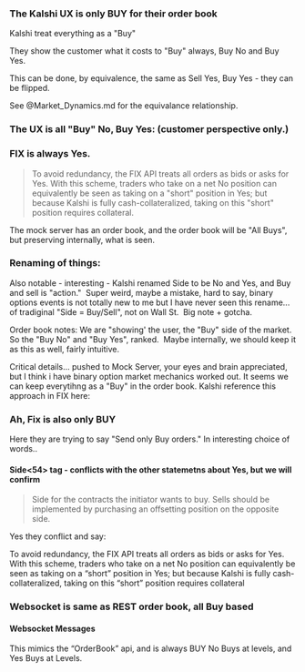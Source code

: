 
### The Kalshi UX is only BUY for their order book

Kalshi treat everything as a "Buy"

They show the customer what it costs to "Buy" always, Buy No and Buy Yes.

This can be done, by equivalence, the same as Sell Yes, Buy Yes - they can be flipped.

See @Market_Dynamics.md for the equivalance relationship.

### The UX is all "Buy" No, Buy Yes: (customer perspective only.)
 

### FIX is always Yes.
> To avoid redundancy, the FIX API treats all orders as bids or asks for Yes. With this scheme, traders who
> take on a net No position can equivalently be seen as taking on a "short" position in Yes; but because
> Kalshi is fully cash-collateralized, taking on this "short" position requires collateral.

The mock server has an order book, and the order book will be "All Buys", but preserving internally, what is seen.

### Renaming of things:

Also notable - interesting - Kalshi renamed Side to be No and Yes, and Buy and sell is "action."  Super weird, maybe a mistake, hard to say, binary options events is not totally new to me but I have never seen this rename... of tradiginal "Side = Buy/Sell", not on Wall St.  Big note + gotcha.

Order book notes:
We are "showing' the user, the "Buy" side of the market.  So the "Buy No" and "Buy Yes", ranked.  Maybe internally, we should keep it as this as well, fairly intuitive.

Critical details... pushed to Mock Server, your eyes and brain appreciated, but I think i have binary option market mechanics worked out.
It seems we can keep everytihng as a "Buy" in the order book.
Kalshi reference this approach in FIX here:

### Ah, Fix is also only BUY

Here they are trying to say "Send only Buy orders."  In interesting choice of words..

#### Side<54> tag - conflicts with the other statemetns about Yes, but we will confirm

> Side for the contracts the initiator
> wants to buy. Sells should be
> implemented by purchasing an
> offsetting position on the opposite
> side.

Yes they conflict and say:

To avoid redundancy, the FIX API treats all orders as bids or asks for Yes. With this scheme, traders who
take on a net No position can equivalently be seen as taking on a “short” position in Yes; but because
Kalshi is fully cash-collateralized, taking on this “short” position requires collateral

### Websocket is same as REST order book, all Buy based

#### Websocket Messages

This mimics the “OrderBook” api, and is always BUY
No Buys at levels, and Yes Buys at Levels.
